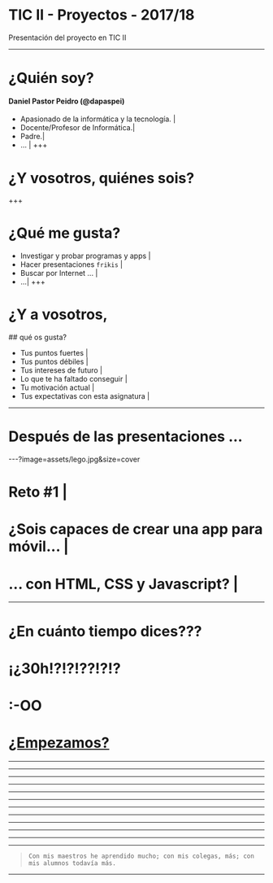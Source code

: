 # TIC II - Proyectos - 2017/18

Presentación del proyecto en TIC II

---
# ¿Quién soy?
#### Daniel Pastor Peidro (@dapaspei)

- Apasionado de la informática y la tecnología. |
- Docente/Profesor de Informática.|
- Padre.|
- … |
+++
# ¿Y vosotros, quiénes sois?
+++
# ¿Qué me gusta?

- Investigar y probar programas y apps |
- Hacer presentaciones `frikis` |
- Buscar por Internet ... |
- ...|
+++
# ¿Y a vosotros,
## qué os gusta?
- Tus puntos fuertes |
- Tus puntos débiles |
- Tus intereses de futuro |
- Lo que te ha faltado conseguir |
- Tu motivación actual |  
- Tus expectativas con esta asignatura |
--- 
# Después de las presentaciones ...
---?image=assets/lego.jpg&size=cover
# Reto #1 |
# ¿Sois capaces de crear una app para móvil... |
# ... con HTML, CSS y Javascript? |
---
# ¿En cuánto tiempo dices???
# ¡¿30h!?!?!??!?!?
# :-OO
# <a href="http://hackertyper.net" _blank>¿Empezamos?</a>

---
---
---
---
---
---
---
---
---
---
---
---
> `Con mis maestros he aprendido mucho; con mis colegas, más; con mis alumnos todavía más.`
---

